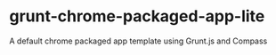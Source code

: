 grunt-chrome-packaged-app-lite
==============================

A default chrome packaged app template using Grunt.js and Compass
